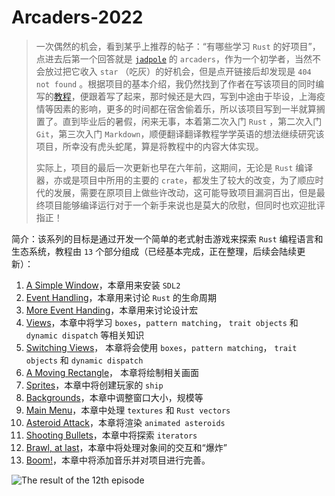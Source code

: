 # Arcaders-2022

> 一次偶然的机会，看到某乎上推荐的帖子：“有哪些学习 `Rust` 的好项目”，点进去后第一个回答就是 [`jadpole`](https://github.com/jadpole) 的 `arcaders`，作为一个初学者，当然不会放过把它收入 `star` （吃灰）的好机会，但是点开链接后却发现是 `404 not found` 。根据项目的基本介绍，我仍然找到了作者在写该项目的同时编写的[教程](https://github.com/jadpole/jadpole.github.io/tree/update-arcaders-1.13/_posts)，便跟着写了起来，那时候还是大四，写到中途由于毕设，上海疫情等因素的影响，更多的时间都在宿舍偷着乐，所以该项目写到一半就算搁置了。直到毕业后的暑假，闲来无事，本着第二次入门 `Rust` ，第二次入门 `Git`，第三次入门 `Markdown`，顺便翻译翻译教程学学英语的想法继续研究该项目，所幸没有虎头蛇尾，算是将教程中的内容大体实现。
>
> 实际上，项目的最后一次更新也早在六年前，这期间，无论是 `Rust` 编译器，亦或是项目中所用的主要的 `crate`，都发生了较大的改变，为了顺应时代的发展，需要在原项目上做些许改动，这可能导致项目漏洞百出，但是最终项目能够编译运行对于一个新手来说也是莫大的欣慰，但同时也欢迎批评指正！

简介：该系列的目标是通过开发一个简单的老式射击游戏来探索 `Rust` 编程语言和生态系统，教程由 `13` 个部分组成（已经基本完成，正在整理，后续会陆续更新）：

1. [A Simple Window](https://github.com/ninelie-daybreak/arcaders-2022)，本章用来安装 `SDL2`
2. [Event Handling](https://github.com/ninelie-daybreak/arcaders-2022)，本章用来讨论 `Rust` 的生命周期
3. [More Event Handing](https://github.com/ninelie-daybreak/arcaders-2022)，本章用来讨论设计宏
4. [Views](https://github.com/ninelie-daybreak/arcaders-2022)，本章中将学习 `boxes`，`pattern matching`， `trait objects` 和 `dynamic dispatch` 等相关知识
5. [Switching Views](https://github.com/ninelie-daybreak/arcaders-2022)， 本章将会使用 `boxes`，`pattern matching`， `trait objects` 和 `dynamic dispatch`
6. [A Moving Rectangle](https://github.com/ninelie-daybreak/arcaders-2022)， 本章将绘制相关画面
7. [Sprites](https://github.com/ninelie-daybreak/arcaders-2022)，本章中将创建玩家的 `ship`
8. [Backgrounds](https://github.com/ninelie-daybreak/arcaders-2022)，本章中调整窗口大小，规模等
9. [Main Menu](https://github.com/ninelie-daybreak/arcaders-2022)，本章中处理 `textures` 和 `Rust vectors`
10. [Asteroid Attack](https://github.com/ninelie-daybreak/arcaders-2022)，本章将渲染 `animated asteroids`
11. [Shooting Bullets](https://github.com/ninelie-daybreak/arcaders-2022)，本章中将探索 `iterators`
12. [Brawl, at last](https://github.com/ninelie-daybreak/arcaders-2022)，本章中将处理对象间的交互和“爆炸”
13. [Boom!](https://github.com/ninelie-daybreak/arcaders-2022)，本章中将添加音乐并对项目进行完善。

![The result of the 12th episode](https://github.com/jadpole/jadpole.github.io/blob/update-arcaders-1.13/images/arcade-20.png)